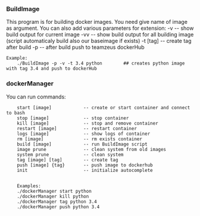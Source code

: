 ### BuildImage

This program is for building docker images.
You need give name of image as argument.
You can also add various parameters for extension:
    -v          -- show build output for current image
    -vv         -- show build output for all building image (script automaticaly build also our baseimage if exists)
    -t [tag]    -- create tag after build
    -p          -- after build push to teamzeus dockerHub



    Example:
        ./BuildImage -p -v -t 3.4 python        ## creates python image with tag 3.4 and push to dockerHub



### dockerManager

You can run commands:

        start [image]            -- create or start container and connect to bash
        stop [image]             -- stop container
        kill [image]             -- stop and remove container
        restart [image]          -- restart container
        logs [image]             -- show logs of container
        rm [image]               -- rm exists container
        build [image]            -- run BuildImage script
        image prune              -- clean system from old images
        system prune             -- clean system
        tag [image] [tag]        -- create tag
        push [image] {tag}       -- push image to dockerhub
        init                     -- initialize autocomplete


        Examples:
        ./dockerManager start python
        ./dockerManager kill python
        ./dockerManager tag python 3.4
        ./dockerManager push python 3.4

